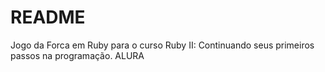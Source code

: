 # README

Jogo da Forca em Ruby para o curso Ruby II: Continuando seus primeiros passos na programação. ALURA
